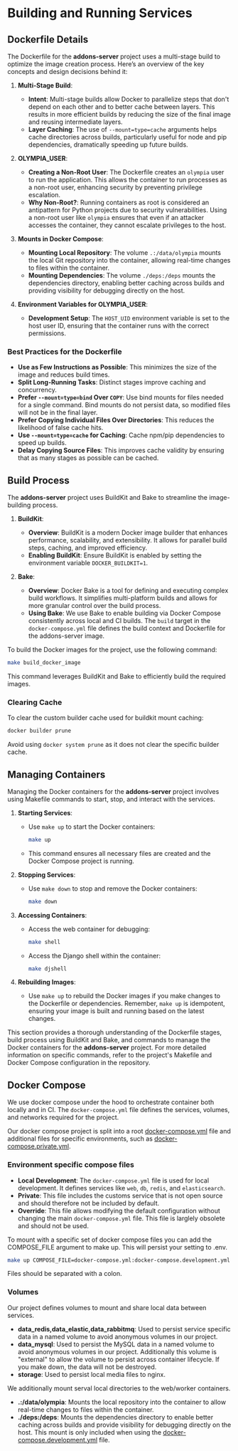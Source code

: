 # Building and Running Services

## Dockerfile Details

The Dockerfile for the **addons-server** project uses a multi-stage build to optimize the image creation process. Here’s an overview of the key concepts and design decisions behind it:

1. **Multi-Stage Build**:
   - **Intent**: Multi-stage builds allow Docker to parallelize steps that don't depend on each other and to better cache between layers. This results in more efficient builds by reducing the size of the final image and reusing intermediate layers.
   - **Layer Caching**: The use of `--mount=type=cache` arguments helps cache directories across builds, particularly useful for node and pip dependencies, dramatically speeding up future builds.

2. **OLYMPIA_USER**:
   - **Creating a Non-Root User**: The Dockerfile creates an `olympia` user to run the application. This allows the container to run processes as a non-root user, enhancing security by preventing privilege escalation.
   - **Why Non-Root?**: Running containers as root is considered an antipattern for Python projects due to security vulnerabilities. Using a non-root user like `olympia` ensures that even if an attacker accesses the container, they cannot escalate privileges to the host.

3. **Mounts in Docker Compose**:
   - **Mounting Local Repository**: The volume `.:/data/olympia` mounts the local Git repository into the container, allowing real-time changes to files within the container.
   - **Mounting Dependencies**: The volume `./deps:/deps` mounts the dependencies directory, enabling better caching across builds and providing visibility for debugging directly on the host.

4. **Environment Variables for OLYMPIA_USER**:
   - **Development Setup**: The `HOST_UID` environment variable is set to the host user ID, ensuring that the container runs with the correct permissions.

### Best Practices for the Dockerfile

- **Use as Few Instructions as Possible**: This minimizes the size of the image and reduces build times.
- **Split Long-Running Tasks**: Distinct stages improve caching and concurrency.
- **Prefer `--mount=type=bind` Over `COPY`**: Use bind mounts for files needed for a single command. Bind mounts do not persist data, so modified files will not be in the final layer.
- **Prefer Copying Individual Files Over Directories**: This reduces the likelihood of false cache hits.
- **Use `--mount=type=cache` for Caching**: Cache npm/pip dependencies to speed up builds.
- **Delay Copying Source Files**: This improves cache validity by ensuring that as many stages as possible can be cached.

## Build Process

The **addons-server** project uses BuildKit and Bake to streamline the image-building process.

1. **BuildKit**:
   - **Overview**: BuildKit is a modern Docker image builder that enhances performance, scalability, and extensibility. It allows for parallel build steps, caching, and improved efficiency.
   - **Enabling BuildKit**: Ensure BuildKit is enabled by setting the environment variable `DOCKER_BUILDKIT=1`.

2. **Bake**:
   - **Overview**: Docker Bake is a tool for defining and executing complex build workflows. It simplifies multi-platform builds and allows for more granular control over the build process.
   - **Using Bake**: We use Bake to enable building via Docker Compose consistently across local and CI builds. The `build` target in the `docker-compose.yml` file defines the build context and Dockerfile for the addons-server image.

To build the Docker images for the project, use the following command:

```sh
make build_docker_image
```

This command leverages BuildKit and Bake to efficiently build the required images.

### Clearing Cache

To clear the custom builder cache used for buildkit mount caching:

```bash
docker builder prune
```

Avoid using `docker system prune` as it does not clear the specific builder cache.

## Managing Containers

Managing the Docker containers for the **addons-server** project involves using Makefile commands to start, stop, and interact with the services.

1. **Starting Services**:
   - Use `make up` to start the Docker containers:

     ```sh
     make up
     ```

   - This command ensures all necessary files are created and the Docker Compose project is running.

2. **Stopping Services**:
   - Use `make down` to stop and remove the Docker containers:

     ```sh
     make down
     ```

3. **Accessing Containers**:
   - Access the web container for debugging:

     ```sh
     make shell
     ```

   - Access the Django shell within the container:

     ```sh
     make djshell
     ```

4. **Rebuilding Images**:
   - Use `make up` to rebuild the Docker images if you make changes to the Dockerfile or dependencies. Remember, `make up` is idempotent, ensuring your image is built and running based on the latest changes.

This section provides a thorough understanding of the Dockerfile stages, build process using BuildKit and Bake, and commands to manage the Docker containers for the **addons-server** project. For more detailed information on specific commands, refer to the project's Makefile and Docker Compose configuration in the repository.

## Docker Compose

We use docker compose under the hood to orchestrate container both locally and in CI.
The `docker-compose.yml` file defines the services, volumes, and networks required for the project.

Our docker compose project is split into a root [docker-compose.yml](../../../docker-compose.yml) file and additional files for specific environments,
such as [docker-compose.private.yml](../../../docker-compose.private.yml).

### Environment specific compose files

- **Local Development**: The `docker-compose.yml` file is used for local development. It defines services like `web`, `db`, `redis`, and `elasticsearch`.
- **Private**: This file includes the customs service that is not open source and should therefore not be included by default.
- **Override**: This file allows modifying the default configuration without changing the main `docker-compose.yml` file. This file is larglely obsolete and should not be used.

To mount with a specific  set of docker compose files you can add the COMPOSE_FILE argument to make up. This will persist your setting to .env.

```sh
make up COMPOSE_FILE=docker-compose.yml:docker-compose.development.yml
```

Files should be separated with a colon.

### Volumes

Our project defines volumes to mount and share local data between services.

- **data_redis,data_elastic,data_rabbitmq**: Used to persist service specific data in a named volume to avoid anonymous volumes in our project.
- **data_mysql**: Used to persist the MySQL data in a named volume to avoid anonymous volumes in our project.
Additionally this volume is "external" to allow the volume to persist across container lifecycle. If you make down, the data will not be destroyed.
- **storage**: Used to persist local media files to nginx.

We additionally mount serval local directories to the web/worker containers.

- **.:/data/olympia**: Mounts the local repository into the container to allow real-time changes to files within the container.
- **./deps:/deps**: Mounts the dependencies directory to enable better caching across builds and provide visibility for debugging directly on the host.
This mount is only included when using the [docker-compose.development.yml](../../../docker-compose.development.yml) file.

